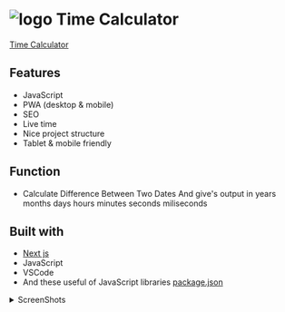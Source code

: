 

# ![logo](/public/favicon.ico) Time Calculator

[Time Calculator](https://mehardiknaik.github.io/time-calculator/)


## Features

- JavaScript
- PWA (desktop & mobile)
- SEO
- Live time
- Nice project structure
- Tablet & mobile friendly

## Function

- Calculate Difference Between Two Dates And give's output in years months days hours minutes seconds miliseconds

## Built with

- [Next js](https://nextjs.org/)
- JavaScript
- VSCode
- And these useful of JavaScript libraries [package.json](package.json)



<details>
  <summary>ScreenShots</summary>
  <ol>
    -Desktop

![image](https://user-images.githubusercontent.com/96820742/159150427-88aba6f5-8638-4760-a695-17c4dfa52267.png)

-Mobile

![image](https://user-images.githubusercontent.com/96820742/159150332-3dd0ca5d-b44d-4f17-8aca-d799f7b1abc7.png)
  </ol>
</details>

